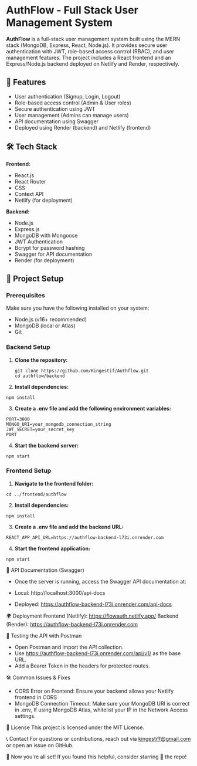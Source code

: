 # AuthFlow - Full Stack User Management System

**AuthFlow** is a full-stack user management system built using the MERN stack (MongoDB, Express, React, Node.js). It provides secure user authentication with JWT, role-based access control (RBAC), and user management features. The project includes a React frontend and an Express/Node.js backend deployed on Netlify and Render, respectively.

## 🚀 Features
- User authentication (Signup, Login, Logout)
- Role-based access control (Admin & User roles)
- Secure authentication using JWT
- User management (Admins can manage users)
- API documentation using Swagger
- Deployed using Render (backend) and Netlify (frontend)

## 🛠️ Tech Stack

**Frontend:**
- React.js
- React Router
- CSS
- Context API 
- Netlify (for deployment)

**Backend:**
- Node.js
- Express.js
- MongoDB with Mongoose
- JWT Authentication
- Bcrypt for password hashing
- Swagger for API documentation
- Render (for deployment)

## 📂 Project Setup

### Prerequisites
Make sure you have the following installed on your system:
- Node.js (v16+ recommended)
- MongoDB (local or Atlas)
- Git

### Backend Setup

1. **Clone the repository:**
   ```
   git clone https://github.com/Kingestif/Authflow.git
   cd authflow/backend
    ```

2. **Install dependencies:**
```
npm install
```

3. **Create a .env file and add the following environment variables:**
```
PORT=3000
MONGO_URI=your_mongodb_connection_string
JWT_SECRET=your_secret_key
PORT
```

4. **Start the backend server:**
```
npm start
```

### Frontend Setup

1. **Navigate to the frontend folder:**

```
cd ../frontend/authflow
```

2. **Install dependencies:**

```
npm install
```

3. **Create a .env file and add the backend URL:**
```
REACT_APP_API_URL=https://authflow-backend-l73i.onrender.com
```
4. **Start the frontend application:**
```
npm start
```

📌 API Documentation (Swagger)
- Once the server is running, access the Swagger API documentation at:

- Local: http://localhost:3000/api-docs
- Deployed: https://authflow-backend-l73i.onrender.com/api-docs

🌍 Deployment
Frontend (Netlify): https://flowauth.netlify.app/
Backend (Render): https://authflow-backend-l73i.onrender.com

📢 Testing the API with Postman
- Open Postman and import the API collection.
- Use https://authflow-backend-l73i.onrender.com/api/v1/ as the base URL.
- Add a Bearer Token in the headers for protected routes.

🛠️ Common Issues & Fixes
- CORS Error on Frontend: Ensure your backend allows your Netlify frontend in CORS
- MongoDB Connection Timeout: Make sure your MongoDB URI is correct in .env, If using MongoDB Atlas, whitelist your IP in the Network Access settings.

📜 License
This project is licensed under the MIT License.

📞 Contact
For questions or contributions, reach out via kingestiff@gmail.com or open an issue on GitHub.

🚀 Now you're all set! If you found this helpful, consider starring 🌟 the repo!